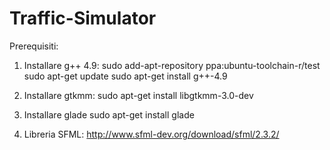 # Traffic-Simulator
Prerequisiti:

1) Installare g++ 4.9:
    sudo add-apt-repository ppa:ubuntu-toolchain-r/test
    sudo apt-get update
    sudo apt-get install g++-4.9

2) Installare gtkmm:
    sudo apt-get install libgtkmm-3.0-dev 

3) Installare glade
    sudo apt-get install glade
    
4) Libreria SFML: http://www.sfml-dev.org/download/sfml/2.3.2/
